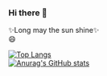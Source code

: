 ### Hi there 👋

<!--
**zsppp/zsppp** is a ✨ _special_ ✨ repository because its `README.md` (this file) appears on your GitHub profile.

Here are some ideas to get you started:

- 🔭 I’m currently working on ...
- 🌱 I’m currently learning ...
- 👯 I’m looking to collaborate on ...
- 🤔 I’m looking for help with ...
- 💬 Ask me about ...
- 📫 How to reach me: ...
- 😄 Pronouns: ...
- ⚡ Fun fact: ...
-->
✨Long may the sun shine✨  
😄  
  
[![Top Langs](https://github-readme-stats.vercel.app/api/top-langs/?username=zsppp&langs_count=3&layout=compact)](https://github.com/anuraghazra/github-readme-stats)  
[![Anurag's GitHub stats](https://github-readme-stats.vercel.app/api?username=zsppp)](https://github.com/anuraghazra/github-readme-stats)  
